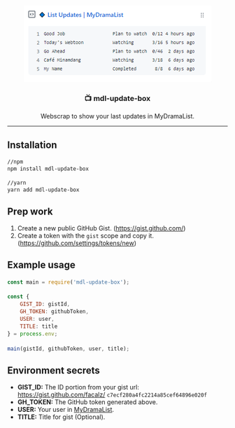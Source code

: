 <div align="center">
    <br />
    <img src="https://raw.githubusercontent.com/facalz/assets/main/facalz-npm/mdl-update-box/image.png" alt="image">
    <h3>📺 mdl-update-box</h3>
    <p>Webscrap to show your last updates in MyDramaList.</p>
</div>

---

## Installation

```sh-session
//npm
npm install mdl-update-box

//yarn
yarn add mdl-update-box
```

## Prep work

1. Create a new public GitHub Gist. (<https://gist.github.com/>)
2. Create a token with the `gist` scope and copy it. (<https://github.com/settings/tokens/new>)

## Example usage

```js
const main = require('mdl-update-box');

const {
    GIST_ID: gistId,
    GH_TOKEN: githubToken,
    USER: user,
    TITLE: title
} = process.env;

main(gistId, githubToken, user, title);
```

## Environment secrets

- **GIST_ID:** The ID portion from your gist url: https://gist.github.com/facalz/ `c7ecf280a4fc2214a85cef64896e020f`
- **GH_TOKEN:** The GitHub token generated above.
- **USER:** Your user in [MyDramaList](https://mydramalist.com).
- **TITLE:** Title for gist (Optional).